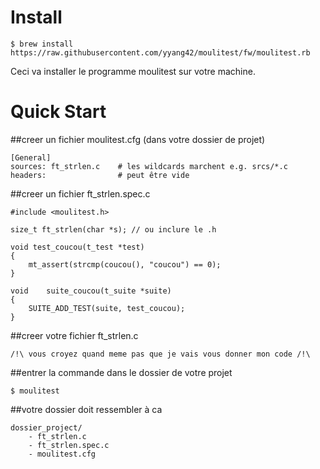 # Install

```
$ brew install https://raw.githubusercontent.com/yyang42/moulitest/fw/moulitest.rb
```

Ceci va installer le programme moulitest sur votre machine.

# Quick Start

##creer un fichier moulitest.cfg (dans votre dossier de projet)
```
[General]
sources: ft_strlen.c	# les wildcards marchent e.g. srcs/*.c
headers: 				# peut être vide
```

##creer un fichier ft_strlen.spec.c
```
#include <moulitest.h>

size_t ft_strlen(char *s); // ou inclure le .h

void test_coucou(t_test *test)
{
	mt_assert(strcmp(coucou(), "coucou") == 0);
}

void	suite_coucou(t_suite *suite)
{
	SUITE_ADD_TEST(suite, test_coucou);
}
```

##creer votre fichier ft_strlen.c
```
/!\ vous croyez quand meme pas que je vais vous donner mon code /!\
```

##entrer la commande dans le dossier de votre projet
```
$ moulitest
```

##votre dossier doit ressembler à ca
```
dossier_project/
	- ft_strlen.c
	- ft_strlen.spec.c
	- moulitest.cfg
```